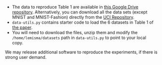 - The data to reproduce Table 1 are available in [this Google Drive repository](https://drive.google.com/open?id=1quiURu7w0nU3Pxcc448xRgfeI80okLsS). Alternatively, you can download all the data sets (except MNIST and MNIST-Fashion) directly from the [UCI Repository](https://archive.ics.uci.edu/ml/datasets.php).
- `data-utils.py` contains starter code to load the 6 datasets in Table 1 of [the paper](https://arxiv.org/abs/1907.12207).
- You will need to download the files, unzip them and modify the `/home/lemisma/datasets` path in `data-utils.py` to point to your local copy.

We may release additional software to reproduce the experiments, if there is strong user demand.
